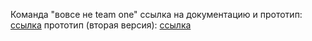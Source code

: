 Команда "вовсе не team one"
ссылка на документацию и прототип: [ссылка](https://disk.yandex.ru/d/QSqC3Zwk8uBq4A)
прототип (вторая версия): [ссылка](http://87.242.117.209:5173/login)
